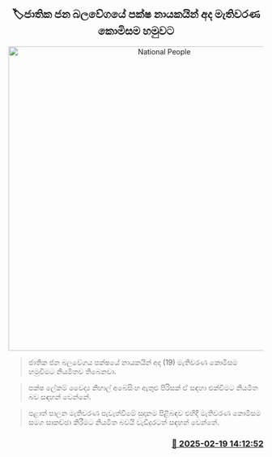 <p align='center'><b><h2 align='center' title='National People's Power Leaders to Appear Before Election Commission Today'>🏷ජාතික ජන බලවේගයේ පක්ෂ නායකයින් අද මැතිවරණ කොමිසම හමුවට</h2></b></p>
<p align='center'><img src='https://helakuru.sgp1.cdn.digitaloceanspaces.com/esana/images/lib/npp-399388.jpg' width='600' alt='National People's Power Leaders to Appear Before Election Commission Today'></p>

> ජාතික ජන බලවේගය පක්ෂයේ නායකයින් අද (19) මැතිවරණ කොමිසම හමුවීමට නියමිතව තිබෙනවා.

> පක්ෂ ලේකම් වෛද්‍ය නිහාල් අබේසිංහ ඇතුළු පිරිසක් ඒ සඳහා එක්වීමට නියමිත බව සඳහන් වෙන්නේ.

> පළාත් පාලන මැතිවරණ පැවැත්වීමේ සුදානම පිළිබඳව එහිදී මැතිවරණ කොමිසම සමග සාකච්ඡා කිරීමට නියමිත බවයි වැඩිදුරටත් සඳහන් වෙන්නේ. 



<h3 align='right'><a href='https://www.helakuru.lk/esana/p/107620/'>📅 2025-02-19 14:12:52</a></h3>
